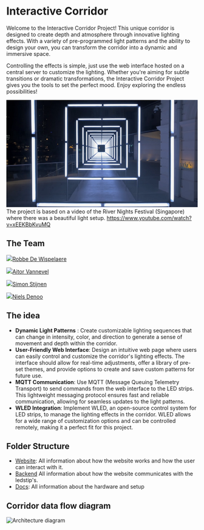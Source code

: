 # Interactive Corridor

Welcome to the Interactive Corridor Project! This unique corridor is designed to create depth and atmosphere through innovative lighting effects. With a variety of pre-programmed light patterns and the ability to design your own, you can transform the corridor into a dynamic and immersive space.

Controlling the effects is simple, just use the web interface hosted on a central server to customize the lighting. Whether you're aiming for subtle transitions or dramatic transformations, the Interactive Corridor Project gives you the tools to set the perfect mood. Enjoy exploring the endless possibilities!

![ExampleCorridor](img/ExampleCorridor.PNG)
The project is based on a video of the River Nights Festival (Singapore) where there was a beautiful light setup.
https://www.youtube.com/watch?v=xEEKBbKvuMQ 

## The Team

[<img src="https://github.com/RobbeDeW.png" width="25">Robbe De Wispelaere](https://github.com/RobbeDeW) 

[<img src="https://github.com/imawizzard.png" width="25">Aitor Vannevel](https://github.com/imawizzard)

[<img src="https://github.com/SimonStnn.png" width="25">Simon Stijnen](https://github.com/SimonStnn)

[<img src="https://github.com/NielsDenoo.png" width="25">Niels Denoo](https://github.com/NielsDenoo)

## The idea

- **Dynamic Light Patterns** : Create customizable lighting sequences that can change in intensity, color, and direction to generate a sense of movement and depth within the corridor.
- **User-Friendly Web Interface**: Design an intuitive web page where users can easily control and customize the corridor's lighting effects. The interface should allow for real-time adjustments, offer a library of pre-set themes, and provide options to create and save custom patterns for future use.
- **MQTT Communication**: Use MQTT (Message Queuing Telemetry Transport) to send commands from the web interface to the LED strips. This lightweight messaging protocol ensures fast and reliable communication, allowing for seamless updates to the light patterns.
- **WLED Integration**: Implement WLED, an open-source control system for LED strips, to manage the lighting effects in the corridor. WLED allows for a wide range of customization options and can be controlled remotely, making it a perfect fit for this project.

## Folder Structure

- [Website](website/README.md): All information about how the website works and how the user can interact with it.
- [Backend](Backend/README.md) All information about how the website communicates with the ledstip's.
- [Docs](docs/README.md): All information about the hardware and setup

## Corridor data flow diagram

<picture>
  <source
    srcset="docs/exports/SoftwareArchitectureDiagram_dark.svg"
    media="(prefers-color-scheme: dark)"
  />
  <source
    srcset="docs/exports/SoftwareArchitectureDiagram_light.svg"
    media="(prefers-color-scheme: light), (prefers-color-scheme: no-preference)"
  />
  <img alt="Architecture diagram" />
</picture>
